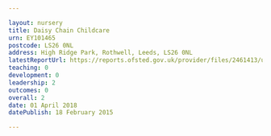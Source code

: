 ```yaml
---

layout: nursery
title: Daisy Chain Childcare
urn: EY101465
postcode: LS26 0NL
address: High Ridge Park, Rothwell, Leeds, LS26 0NL
latestReportUrl: https://reports.ofsted.gov.uk/provider/files/2461413/urn/EY101465.pdf
teaching: 0
development: 0
leadership: 2
outcomes: 0
overall: 2
date: 01 April 2018 
datePublish: 18 February 2015

---
```


